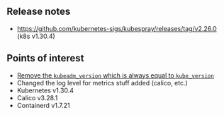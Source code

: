 ## Release notes

- https://github.com/kubernetes-sigs/kubespray/releases/tag/v2.26.0 (k8s v1.30.4)
## Points of interest

- [Remove the `kubeadm_version` which is always equal to `kube_version`](https://github.com/kubernetes-sigs/kubespray/pull/11473)
- Changed the log level for metrics stuff added (calico, etc.)
- Kubernetes v1.30.4
- Calico v3.28.1
- Containerd v1.7.21